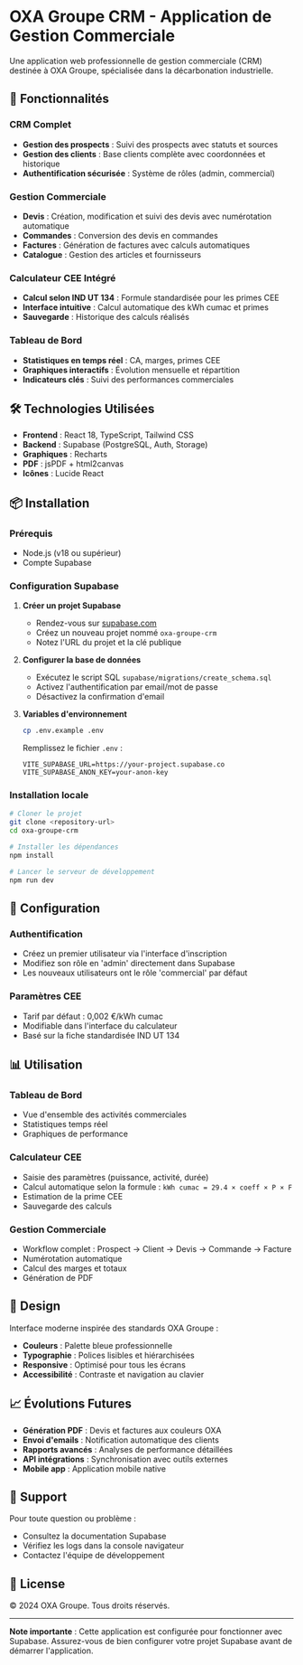 # OXA Groupe CRM - Application de Gestion Commerciale

Une application web professionnelle de gestion commerciale (CRM) destinée à OXA Groupe, spécialisée dans la décarbonation industrielle.

## 🚀 Fonctionnalités

### CRM Complet
- **Gestion des prospects** : Suivi des prospects avec statuts et sources
- **Gestion des clients** : Base clients complète avec coordonnées et historique
- **Authentification sécurisée** : Système de rôles (admin, commercial)

### Gestion Commerciale
- **Devis** : Création, modification et suivi des devis avec numérotation automatique
- **Commandes** : Conversion des devis en commandes
- **Factures** : Génération de factures avec calculs automatiques
- **Catalogue** : Gestion des articles et fournisseurs

### Calculateur CEE Intégré
- **Calcul selon IND UT 134** : Formule standardisée pour les primes CEE
- **Interface intuitive** : Calcul automatique des kWh cumac et primes
- **Sauvegarde** : Historique des calculs réalisés

### Tableau de Bord
- **Statistiques en temps réel** : CA, marges, primes CEE
- **Graphiques interactifs** : Évolution mensuelle et répartition
- **Indicateurs clés** : Suivi des performances commerciales

## 🛠️ Technologies Utilisées

- **Frontend** : React 18, TypeScript, Tailwind CSS
- **Backend** : Supabase (PostgreSQL, Auth, Storage)
- **Graphiques** : Recharts
- **PDF** : jsPDF + html2canvas
- **Icônes** : Lucide React

## 📦 Installation

### Prérequis
- Node.js (v18 ou supérieur)
- Compte Supabase

### Configuration Supabase

1. **Créer un projet Supabase**
   - Rendez-vous sur [supabase.com](https://supabase.com)
   - Créez un nouveau projet nommé `oxa-groupe-crm`
   - Notez l'URL du projet et la clé publique

2. **Configurer la base de données**
   - Exécutez le script SQL `supabase/migrations/create_schema.sql`
   - Activez l'authentification par email/mot de passe
   - Désactivez la confirmation d'email

3. **Variables d'environnement**
   ```bash
   cp .env.example .env
   ```
   
   Remplissez le fichier `.env` :
   ```
   VITE_SUPABASE_URL=https://your-project.supabase.co
   VITE_SUPABASE_ANON_KEY=your-anon-key
   ```

### Installation locale

```bash
# Cloner le projet
git clone <repository-url>
cd oxa-groupe-crm

# Installer les dépendances
npm install

# Lancer le serveur de développement
npm run dev
```

## 🔧 Configuration

### Authentification
- Créez un premier utilisateur via l'interface d'inscription
- Modifiez son rôle en 'admin' directement dans Supabase
- Les nouveaux utilisateurs ont le rôle 'commercial' par défaut

### Paramètres CEE
- Tarif par défaut : 0,002 €/kWh cumac
- Modifiable dans l'interface du calculateur
- Basé sur la fiche standardisée IND UT 134

## 📊 Utilisation

### Tableau de Bord
- Vue d'ensemble des activités commerciales
- Statistiques temps réel
- Graphiques de performance

### Calculateur CEE
- Saisie des paramètres (puissance, activité, durée)
- Calcul automatique selon la formule : `kWh cumac = 29.4 × coeff × P × F`
- Estimation de la prime CEE
- Sauvegarde des calculs

### Gestion Commerciale
- Workflow complet : Prospect → Client → Devis → Commande → Facture
- Numérotation automatique
- Calcul des marges et totaux
- Génération de PDF

## 🎨 Design

Interface moderne inspirée des standards OXA Groupe :
- **Couleurs** : Palette bleue professionnelle
- **Typographie** : Polices lisibles et hiérarchisées
- **Responsive** : Optimisé pour tous les écrans
- **Accessibilité** : Contraste et navigation au clavier

## 📈 Évolutions Futures

- **Génération PDF** : Devis et factures aux couleurs OXA
- **Envoi d'emails** : Notification automatique des clients
- **Rapports avancés** : Analyses de performance détaillées
- **API intégrations** : Synchronisation avec outils externes
- **Mobile app** : Application mobile native

## 🤝 Support

Pour toute question ou problème :
- Consultez la documentation Supabase
- Vérifiez les logs dans la console navigateur
- Contactez l'équipe de développement

## 📄 License

© 2024 OXA Groupe. Tous droits réservés.

---

**Note importante** : Cette application est configurée pour fonctionner avec Supabase. Assurez-vous de bien configurer votre projet Supabase avant de démarrer l'application.